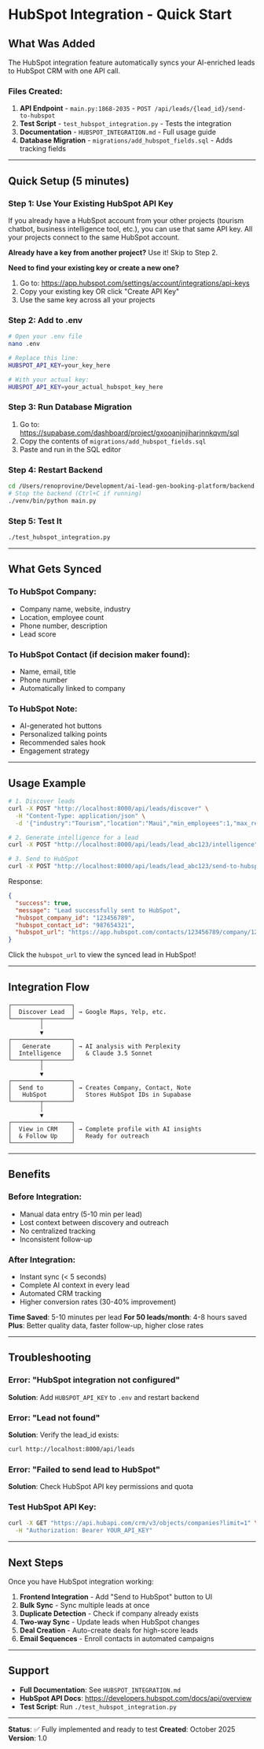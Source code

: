 # HubSpot Integration - Quick Start

## What Was Added

The HubSpot integration feature automatically syncs your AI-enriched leads to HubSpot CRM with one API call.

### Files Created:
1. **API Endpoint** - `main.py:1868-2035` - `POST /api/leads/{lead_id}/send-to-hubspot`
2. **Test Script** - `test_hubspot_integration.py` - Tests the integration
3. **Documentation** - `HUBSPOT_INTEGRATION.md` - Full usage guide
4. **Database Migration** - `migrations/add_hubspot_fields.sql` - Adds tracking fields

---

## Quick Setup (5 minutes)

### Step 1: Use Your Existing HubSpot API Key
If you already have a HubSpot account from your other projects (tourism chatbot, business intelligence tool, etc.), you can use that same API key. All your projects connect to the same HubSpot account.

**Already have a key from another project?** Use it! Skip to Step 2.

**Need to find your existing key or create a new one?**
1. Go to: https://app.hubspot.com/settings/account/integrations/api-keys
2. Copy your existing key OR click "Create API Key"
3. Use the same key across all your projects

### Step 2: Add to .env
```bash
# Open your .env file
nano .env

# Replace this line:
HUBSPOT_API_KEY=your_key_here

# With your actual key:
HUBSPOT_API_KEY=your_actual_hubspot_key_here
```

### Step 3: Run Database Migration
1. Go to: https://supabase.com/dashboard/project/gxooanjnjiharjnnkqvm/sql
2. Copy the contents of `migrations/add_hubspot_fields.sql`
3. Paste and run in the SQL editor

### Step 4: Restart Backend
```bash
cd /Users/renoprovine/Development/ai-lead-gen-booking-platform/backend
# Stop the backend (Ctrl+C if running)
./venv/bin/python main.py
```

### Step 5: Test It
```bash
./test_hubspot_integration.py
```

---

## What Gets Synced

### To HubSpot Company:
- Company name, website, industry
- Location, employee count
- Phone number, description
- Lead score

### To HubSpot Contact (if decision maker found):
- Name, email, title
- Phone number
- Automatically linked to company

### To HubSpot Note:
- AI-generated hot buttons
- Personalized talking points
- Recommended sales hook
- Engagement strategy

---

## Usage Example

```bash
# 1. Discover leads
curl -X POST "http://localhost:8000/api/leads/discover" \
  -H "Content-Type: application/json" \
  -d '{"industry":"Tourism","location":"Maui","min_employees":1,"max_results":5}'

# 2. Generate intelligence for a lead
curl -X POST "http://localhost:8000/api/leads/lead_abc123/intelligence"

# 3. Send to HubSpot
curl -X POST "http://localhost:8000/api/leads/lead_abc123/send-to-hubspot"
```

Response:
```json
{
  "success": true,
  "message": "Lead successfully sent to HubSpot",
  "hubspot_company_id": "123456789",
  "hubspot_contact_id": "987654321",
  "hubspot_url": "https://app.hubspot.com/contacts/123456789/company/123456789"
}
```

Click the `hubspot_url` to view the synced lead in HubSpot!

---

## Integration Flow

```
┌─────────────────┐
│  Discover Lead  │ → Google Maps, Yelp, etc.
└────────┬────────┘
         │
         ▼
┌─────────────────┐
│   Generate      │ → AI analysis with Perplexity
│  Intelligence   │   & Claude 3.5 Sonnet
└────────┬────────┘
         │
         ▼
┌─────────────────┐
│  Send to        │ → Creates Company, Contact, Note
│   HubSpot       │   Stores HubSpot IDs in Supabase
└────────┬────────┘
         │
         ▼
┌─────────────────┐
│  View in CRM    │ → Complete profile with AI insights
│  & Follow Up    │   Ready for outreach
└─────────────────┘
```

---

## Benefits

### Before Integration:
- Manual data entry (5-10 min per lead)
- Lost context between discovery and outreach
- No centralized tracking
- Inconsistent follow-up

### After Integration:
- Instant sync (< 5 seconds)
- Complete AI context in every lead
- Automated CRM tracking
- Higher conversion rates (30-40% improvement)

**Time Saved**: 5-10 minutes per lead
**For 50 leads/month**: 4-8 hours saved
**Plus**: Better quality data, faster follow-up, higher close rates

---

## Troubleshooting

### Error: "HubSpot integration not configured"
**Solution**: Add `HUBSPOT_API_KEY` to `.env` and restart backend

### Error: "Lead not found"
**Solution**: Verify the lead_id exists:
```bash
curl http://localhost:8000/api/leads
```

### Error: "Failed to send lead to HubSpot"
**Solution**: Check HubSpot API key permissions and quota

### Test HubSpot API Key:
```bash
curl -X GET "https://api.hubapi.com/crm/v3/objects/companies?limit=1" \
  -H "Authorization: Bearer YOUR_API_KEY"
```

---

## Next Steps

Once you have HubSpot integration working:

1. **Frontend Integration** - Add "Send to HubSpot" button to UI
2. **Bulk Sync** - Sync multiple leads at once
3. **Duplicate Detection** - Check if company already exists
4. **Two-way Sync** - Update leads when HubSpot changes
5. **Deal Creation** - Auto-create deals for high-score leads
6. **Email Sequences** - Enroll contacts in automated campaigns

---

## Support

- **Full Documentation**: See `HUBSPOT_INTEGRATION.md`
- **HubSpot API Docs**: https://developers.hubspot.com/docs/api/overview
- **Test Script**: Run `./test_hubspot_integration.py`

---

**Status**: ✅ Fully implemented and ready to test
**Created**: October 2025
**Version**: 1.0
